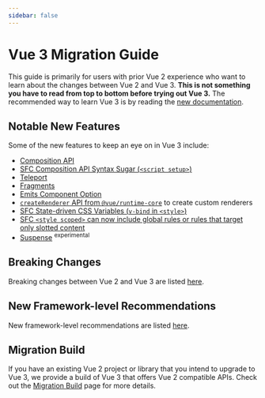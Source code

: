 ```yaml
---
sidebar: false
---
```


# Vue 3 Migration Guide

This guide is primarily for users with prior Vue 2 experience who want to learn about the changes between Vue 2 and Vue 3. **This is not something you have to read from top to bottom before trying out Vue 3.** The recommended way to learn Vue 3 is by reading the [new documentation](https://vuejs.org).

## Notable New Features

Some of the new features to keep an eye on in Vue 3 include:

- [Composition API](https://vuejs.org/guide/extras/composition-api-faq.html)
- [SFC Composition API Syntax Sugar (`<script setup>`)](https://vuejs.org/api/sfc-script-setup.html)
- [Teleport](https://vuejs.org/guide/built-ins/teleport.html)
- [Fragments](/new/fragments.html)
- [Emits Component Option](https://vuejs.org/api/options-state.html#emits)
- [`createRenderer` API from `@vue/runtime-core`](https://vuejs.org/api/custom-renderer.html) to create custom renderers
- [SFC State-driven CSS Variables (`v-bind` in `<style>`)](https://vuejs.org/api/sfc-css-features.html#v-bind-in-css)
- [SFC `<style scoped>` can now include global rules or rules that target only slotted content](https://github.com/vuejs/rfcs/blob/master/active-rfcs/0023-scoped-styles-changes.md)
- [Suspense](https://vuejs.org/guide/built-ins/suspense.html) <sup class="warning">experimental</sup>

## Breaking Changes

Breaking changes between Vue 2 and Vue 3 are listed [here](/breaking-changes/).

## New Framework-level Recommendations

New framework-level recommendations are listed [here](/recommendations).

## Migration Build

If you have an existing Vue 2 project or library that you intend to upgrade to Vue 3, we provide a build of Vue 3 that offers Vue 2 compatible APIs. Check out the [Migration Build](./migration-build.html) page for more details.
